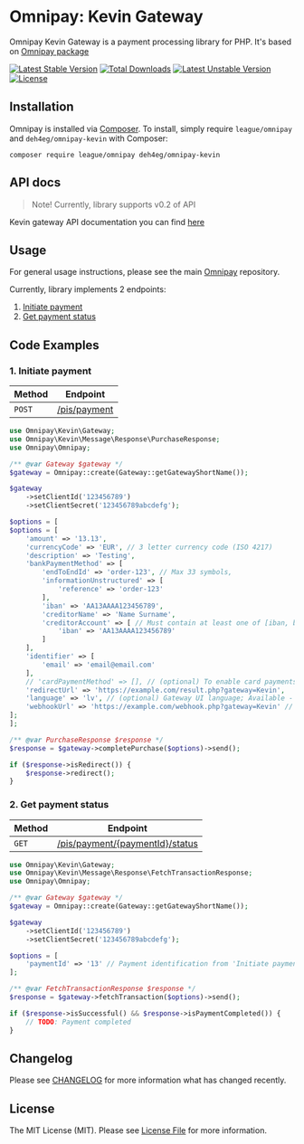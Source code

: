 # Omnipay: Kevin Gateway

Omnipay Kevin Gateway is a payment processing library for PHP. It's based on [Omnipay package](https://github.com/thephpleague/omnipay)

[![Latest Stable Version](https://poser.pugx.org/deh4eg/omnipay-kevin/v)](//packagist.org/packages/deh4eg/omnipay-kevin) [![Total Downloads](https://poser.pugx.org/deh4eg/omnipay-kevin/downloads)](//packagist.org/packages/deh4eg/omnipay-kevin) [![Latest Unstable Version](https://poser.pugx.org/deh4eg/omnipay-kevin/v/unstable)](//packagist.org/packages/deh4eg/omnipay-kevin) [![License](https://poser.pugx.org/deh4eg/omnipay-kevin/license)](//packagist.org/packages/deh4eg/omnipay-kevin)

## Installation

Omnipay is installed via [Composer](https://getcomposer.org/). To install, simply require `league/omnipay` and `deh4eg/omnipay-kevin` with Composer:

`composer require league/omnipay deh4eg/omnipay-kevin`

## API docs

> Note! Currently, library supports v0.2 of API

Kevin gateway API documentation you can find [here](https://docs.getkevin.eu/public/platform/v0.2)

## Usage

For general usage instructions, please see the main [Omnipay](https://github.com/thephpleague/omnipay) repository.

Currently, library implements 2 endpoints:
1. [Initiate payment](#1-initiate-payment)
2. [Get payment status](#2-get-payment-status)

## Code Examples

### 1. Initiate payment

|Method|Endpoint|
|---|---|
|`POST`|[/pis/payment](https://docs.getkevin.eu/public/platform/v0.2#operation/initiatePayment)|

```php
use Omnipay\Kevin\Gateway;
use Omnipay\Kevin\Message\Response\PurchaseResponse;
use Omnipay\Omnipay;

/** @var Gateway $gateway */
$gateway = Omnipay::create(Gateway::getGatewayShortName());

$gateway
    ->setClientId('123456789')
    ->setClientSecret('123456789abcdefg');

$options = [
$options = [
    'amount' => '13.13',
    'currencyCode' => 'EUR', // 3 letter currency code (ISO 4217)
    'description' => 'Testing',
    'bankPaymentMethod' => [
        'endToEndId' => 'order-123', // Max 33 symbols,
        'informationUnstructured' => [
            'reference' => 'order-123'
        ],
        'iban' => 'AA13AAAA123456789',
        'creditorName' => 'Name Surname',
        'creditorAccount' => [ // Must contain at least one of [iban, bban, sortCodeAccountNumber]
            'iban' => 'AA13AAAA123456789'
        ]
    ],
    'identifier' => [
        'email' => 'email@email.com'
    ],
    // 'cardPaymentMethod' => [], // (optional) To enable card payments
    'redirectUrl' => 'https://example.com/result.php?gateway=Kevin',
    'language' => 'lv', // (optional) Gateway UI language; Available - (en, lt, lv, et, fi, se, ru); Default - en
    'webhookUrl' => 'https://example.com/webhook.php?gateway=Kevin' // (optional) For more details please see https://developer.kevin.eu/platform/payments/payment-verification
];
];

/** @var PurchaseResponse $response */
$response = $gateway->completePurchase($options)->send();

if ($response->isRedirect()) {
    $response->redirect();
}
```

### 2. Get payment status

|Method|Endpoint|
|---|---|
|`GET`|[/pis/payment/{paymentId}/status](https://docs.getkevin.eu/public/platform/v0.2#operation/getPaymentStatus)|

```php
use Omnipay\Kevin\Gateway;
use Omnipay\Kevin\Message\Response\FetchTransactionResponse;
use Omnipay\Omnipay;

/** @var Gateway $gateway */
$gateway = Omnipay::create(Gateway::getGatewayShortName());

$gateway
    ->setClientId('123456789')
    ->setClientSecret('123456789abcdefg');

$options = [
    'paymentId' => '13' // Payment identification from 'Initiate payment'
];

/** @var FetchTransactionResponse $response */
$response = $gateway->fetchTransaction($options)->send();

if ($response->isSuccessful() && $response->isPaymentCompleted()) {
    // TODO: Payment completed
}
```

## Changelog

Please see [CHANGELOG](CHANGELOG.md) for more information what has changed recently.

## License

The MIT License (MIT). Please see [License File](LICENSE.md) for more information.